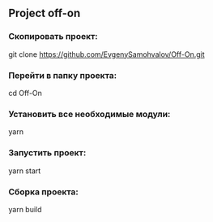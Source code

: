 ## Project off-on

### Скопировать проект: 
git clone https://github.com/EvgenySamohvalov/Off-On.git

### Перейти в папку проекта: 
cd Off-On

### Установить все необходимые модули: 
yarn

### Запустить проект: 
yarn start

### Сборка проекта: 
yarn build